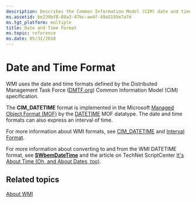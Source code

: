 ```yaml
---
description: Describes the Common Information Model (CIM) date and time format used by WMI. This format is locale-independent so scripts using DATETIME can run in many time zones.
ms.assetid: be239bf8-88a3-47bc-ae4f-49a5195e7a7d
ms.tgt_platform: multiple
title: Date and Time Format
ms.topic: reference
ms.date: 05/31/2018
---
```


# Date and Time Format

WMI uses the date and time formats defined by the Distributed Management Task Force ([DMTF.org](https://www.dmtf.org/)) Common Information Model (CIM) specification.

The **CIM\_DATETIME** format is implemented in the Microsoft [Managed Object Format (MOF)](managed-object-format--mof-.md) by the [DATETIME](datetime.md) MOF datatype. The date and time formats can also express an interval of time.

For more information about WMI formats, see [CIM\_DATETIME](cim-datetime.md) and [Interval Format](interval-format.md).

For more information about converting to and from the WMI DATETIME format, see [**SWbemDateTime**](swbemdatetime.md) and the article on TechNet ScriptCenter [It's About Time (Oh, and About Dates, too)](https://www.microsoft.com/technet/technetmag/issues/2006/07/ScriptingGuy/default.aspx).

## Related topics

<dl> <dt>

[About WMI](about-wmi.md)
</dt> </dl>

 

 



